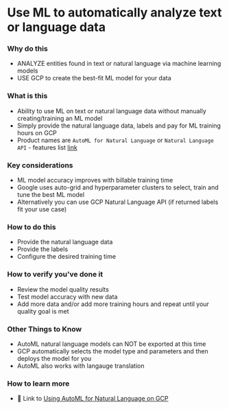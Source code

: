 # Use ML to automatically analyze text or language data

### Why do this
 - ANALYZE entities found in text or natural language via machine learning models
 - USE GCP to create the best-fit ML model for your data

### What is this
 - Ability to use ML on text or natural language data without manually creating/training an ML model
 - Simply provide the natural language data, labels and pay for ML training hours on GCP
 - Product names are `AutoML for Natural Language` or `Natural Language API` - features list [link](https://cloud.google.com/natural-language/)



### Key considerations
 - ML model accuracy improves with billable training time
 - Google uses auto-grid and hyperparameter clusters to select, train and tune the best ML model 
 - Alternatively you can use GCP Natural Language API (if returned labels fit your use case)

### How to do this
 - Provide the natural language data
 - Provide the labels
 - Configure the desired training time

### How to verify you've done it
 - Review the model quality results
 - Test model accuracy with new data
 - Add more data and/or add more training hours and repeat until your quality goal is met

### Other Things to Know
 - AutoML natural language models can NOT be exported at this time
 - GCP automatically selects the model type and parameters and then deploys the model for you
 - AutoML also works with langauge translation

### How to learn more
 - 📘 Link to [Using AutoML for Natural Language on GCP](https://cloud.google.com/natural-language/)
